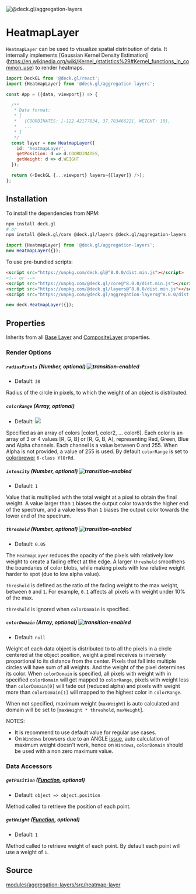 <!-- INJECT:"HeatmapLayerDemo" -->

<p class="badges">
  <img src="https://img.shields.io/badge/@deck.gl/aggregation--layers-lightgrey.svg?style=flat-square" alt="@deck.gl/aggregation-layers" />
</p>


# HeatmapLayer

`HeatmapLayer` can be used to visualize spatial distribution of data. It internally implements [Gaussian Kernel Density Estimation](https://en.wikipedia.org/wiki/Kernel_(statistics%29#Kernel_functions_in_common_use) to render heatmaps.

```js
import DeckGL from '@deck.gl/react';
import {HeatmapLayer} from '@deck.gl/aggregation-layers';

const App = ({data, viewport}) => {

  /**
   * Data format:
   * [
   *   {COORDINATES: [-122.42177834, 37.78346622], WEIGHT: 10},
   *   ...
   * ]
   */
  const layer = new HeatmapLayer({
    id: 'heatmapLayer',
    getPosition: d => d.COORDINATES,
    getWeight: d => d.WEIGHT    
  });

  return (<DeckGL {...viewport} layers={[layer]} />);
};
```


## Installation

To install the dependencies from NPM:

```bash
npm install deck.gl
# or
npm install @deck.gl/core @deck.gl/layers @deck.gl/aggregation-layers
```

```js
import {HeatmapLayer} from '@deck.gl/aggregation-layers';
new HeatmapLayer({});
```

To use pre-bundled scripts:

```html
<script src="https://unpkg.com/deck.gl@^8.0.0/dist.min.js"></script>
<!-- or -->
<script src="https://unpkg.com/@deck.gl/core@^8.0.0/dist.min.js"></script>
<script src="https://unpkg.com/@deck.gl/layers@^8.0.0/dist.min.js"></script>
<script src="https://unpkg.com/@deck.gl/aggregation-layers@^8.0.0/dist.min.js"></script>
```

```js
new deck.HeatmapLayer({});
```


## Properties

Inherits from all [Base Layer](/docs/api-reference/layer.md) and [CompositeLayer](/docs/api-reference/composite-layer.md) properties.

### Render Options

##### `radiusPixels` (Number, optional) ![transition-enabled](https://img.shields.io/badge/transition-enabled-green.svg?style=flat-square")

* Default: `30`

Radius of the circle in pixels, to which the weight of an object is distributed.

##### `colorRange` (Array, optional)

* Default: <img src="/website/src/static/images/colorbrewer_YlOrRd_6.png"/></a>

Specified as an array of colors [color1, color2, ... color6]. Each color is an array of 3 or 4 values [R, G, B] or [R, G, B, A], representing Red, Green, Blue and Alpha channels.  Each channel is a value between 0 and 255. When Alpha is not provided, a value of 255 is used. By default `colorRange` is set to
[colorbrewer](http://colorbrewer2.org/#type=sequential&scheme=YlOrRd&n=6) `6-class YlOrRd`.

##### `intensity` (Number, optional) ![transition-enabled](https://img.shields.io/badge/transition-enabled-green.svg?style=flat-square")

* Default: `1`

Value that is multiplied with the total weight at a pixel to obtain the final weight. A value larger than `1` biases the output color towards the higher end of the spectrum, and a value less than `1` biases the output color towards the lower end of the spectrum.

##### `threshold` (Number, optional) ![transition-enabled](https://img.shields.io/badge/transition-enabled-green.svg?style=flat-square")

* Default: `0.05`

The `HeatmapLayer` reduces the opacity of the pixels with relatively low weight to create a fading effect at the edge. A larger `threshold` smoothens the boundaries of color blobs, while making pixels with low relative weight harder to spot (due to low alpha value).

`threshold` is defined as the ratio of the fading weight to the max weight, between `0` and `1`. For example, `0.1` affects all pixels with weight under 10% of the max.

`threshold` is ignored when `colorDomain` is specified.

##### `colorDomain` (Array, optional) ![transition-enabled](https://img.shields.io/badge/transition-enabled-green.svg?style=flat-square")

* Default: `null`

Weight of each data object is distributed to to all the pixels in a circle centered at the object position, weight a pixel receives is inversely proportional to its distance from the center. Pixels that fall into multiple circles will have sum of all weights. And the weight of the pixel determines its color. When `colorDomain` is specified, all pixels with weight with in specified `colorDomain` will get mapped to `colorRange`, pixels with weight less than `colorDomain[0]` will fade out (reduced alpha) and pixels with weight more than `colorDomain[1]` will mapped to the highest color in `colorRange`.

When not specified, maximum weight (`maxWeight`) is auto calculated and domain will be set to [`maxWeight * threshold`, `maxWeight`].

NOTES:
- It is recommend to use default value for regular use cases.
- On `Windows` browsers due to an ANGLE [issue](https://github.com/uber/deck.gl/issues/3554), auto calculation of maximum weight doesn't work, hence on `Windows`, `colorDomain` should be used with a non zero maximum value.

### Data Accessors

##### `getPosition` ([Function](/docs/developer-guide/using-layers.md#accessors), optional)

* Default: `object => object.position`

Method called to retrieve the position of each point.

##### `getWeight` ([Function](/docs/developer-guide/using-layers.md#accessors), optional)

* Default: `1`

Method called to retrieve weight of each point. By default each point will use a weight of `1`.

## Source

[modules/aggregation-layers/src/heatmap-layer](https://github.com/uber/deck.gl/tree/master/modules/aggregation-layers/src/heatmap-layer)

